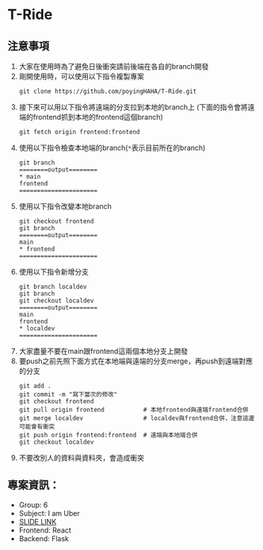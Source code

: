 # T-Ride

## 注意事項
1. 大家在使用時為了避免日後衝突請前後端在各自的branch開發
2. 剛開使用時，可以使用以下指令複製專案
    ```
    git clone https://github.com/poyingHAHA/T-Ride.git
    ```
3. 接下來可以用以下指令將遠端的分支拉到本地的branch上 (下面的指令會將遠端的frontend抓到本地的frontend這個branch)
    ```
    git fetch origin frontend:frontend
    ```
4. 使用以下指令檢查本地端的branch(`*`表示目前所在的branch)
    ```
    git branch
    ========output========
    * main
    frontend
    ======================  
    ```
5. 使用以下指令改變本地branch
    ```
    git checkout frontend
    git branch
    ========output========
    main
    * frontend
    ======================
    ```
6.  使用以下指令新增分支
    ```
    git branch localdev
    git branch
    git checkout localdev
    ========output========
    main
    frontend
    * localdev
    ======================
    ```
7. 大家盡量不要在main跟frontend這兩個本地分支上開發
8. 要push之前先照下面方式在本地端與遠端的分支merge，再push到遠端對應的分支
    ```
    git add .
    git commit -m "寫下當次的修改"
    git checkout frontend 
    git pull origin frontend           # 本地frontend與遠端frontend合併
    git merge localdev                 # localdev與frontend合併，注意這邊可能會有衝突
    git push origin frontend:frontend  # 遠端與本地端合併
    git checkout localdev
    ```
9. 不要改別人的資料與資料夾，會造成衝突

## 專案資訊：
- Group: 6
- Subject: I am Uber
- [SLIDE LINK](https://docs.google.com/presentation/d/1FG-iQDyM9p_I1c0g6058Khn9A8mNElYN0KyC5c5p0GM/edit?usp=sharing)
- Frontend: React
- Backend: Flask
